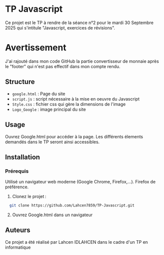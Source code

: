 
# TP Javascript

Ce projet est le TP à rendre de la séance n°2 pour le mardi 30 Septembre 2025 qui s'intitule "Javascript, exercices de révisions".

# Avertissement
J'ai rajouté dans mon code GitHub la partie convertisseur de monnaie après le "footer" qui n'est pas effectif dans mon compte rendu.
## Structure

- `google.html` : Page du site
- `script.js` : script nécessaire à la mise en oeuvre du Javascript
- `Style.css` : fichier css qui gère la dimensions de l'image
- `Logo_Google` : image principal du site
## Usage

Ouvrez Google.html pour accéder à la page. Les différents élements demandés dans le TP seront ainsi accessibles.




## Installation

### Prérequis
Utilisé un navigateur web moderne (Google Chrome, Firefox,...). Firefox de préférence.

1. Clonez le projet : 
```bash
  git clone https://github.com/Lahcen7859/TP-Javascript.git
```
2. Ouvrez Google.html dans un navigateur
    
## Auteurs

Ce projet a été réalisé par Lahcen IDLAHCEN dans le cadre d'un TP en informatique

